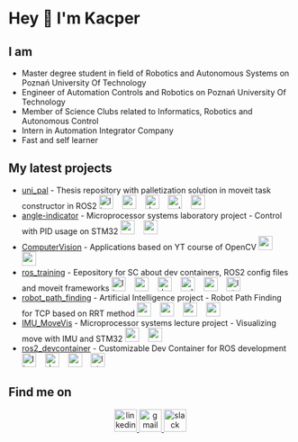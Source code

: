 #  Hey 👋 I'm Kacper
##  I am
-  Master degree student in field of Robotics and Autonomous Systems on Poznań University Of Technology
-  Engineer of Automation Controls and Robotics on Poznań University Of Technology
-  Member of Science Clubs related to Informatics, Robotics and Autonomous Control
-  Intern in Automation Integrator Company
-  Fast and self learner

##  My latest projects
-  [uni_pal](https://github.com/Krasa35/uni_pal) - Thesis repository with palletization solution in moveit task constructor in ROS2
<img src="https://cdn.jsdelivr.net/gh/devicons/devicon/icons/linux/linux-original.svg" height="25" alt="linux logo"  />  <img width="8" />
 <img src="https://cdn.jsdelivr.net/gh/devicons/devicon@latest/icons/cmake/cmake-original.svg" height="25" /> <img width="8" />
<img src="https://cdn.jsdelivr.net/gh/devicons/devicon/icons/docker/docker-original.svg" height="25" alt="docker logo"  />  <img width="8" />
<img src="https://cdn.jsdelivr.net/gh/devicons/devicon/icons/cplusplus/cplusplus-original.svg" height="25" alt="cplusplus logo"  /> <img width="8" /> 
<img src="https://cdn.jsdelivr.net/gh/devicons/devicon@latest/icons/ros/ros-original-wordmark.svg" height="25" alt="ros logo"/> <img width="8" />
-  [angle-indicator](https://github.com/Krasa35/angle-indicator) - Microprocessor systems laboratory project - Control with PID usage on STM32
 <img src="https://cdn.jsdelivr.net/gh/devicons/devicon@latest/icons/embeddedc/embeddedc-original.svg" height="25"/> <img width="8" />
 <img src="https://cdn.jsdelivr.net/gh/devicons/devicon@latest/icons/matlab/matlab-original.svg" height="25"/> <img width="8" />
-  [ComputerVision](https://github.com/Krasa35/ComputerVision) - Applications based on YT course of OpenCV
 <img src="https://cdn.jsdelivr.net/gh/devicons/devicon@latest/icons/opencv/opencv-original.svg" height="25"/> <img width="8" />
 <img src="https://cdn.jsdelivr.net/gh/devicons/devicon@latest/icons/python/python-original.svg" height="25"/> <img width="8" />
-  [ros_training](https://github.com/Krasa35/ros_training) - Eepository for SC about dev containers, ROS2 config files and moveit frameworks
<img src="https://cdn.jsdelivr.net/gh/devicons/devicon/icons/linux/linux-original.svg" height="25" alt="linux logo"  />  <img width="8" />
<img src="https://cdn.jsdelivr.net/gh/devicons/devicon@latest/icons/cmake/cmake-original.svg" height="25" /> <img width="8" />
<img src="https://cdn.jsdelivr.net/gh/devicons/devicon/icons/docker/docker-original.svg" height="25" alt="docker logo"  />  <img width="8" />
<img src="https://cdn.jsdelivr.net/gh/devicons/devicon/icons/cplusplus/cplusplus-original.svg" height="25" alt="cplusplus logo"  /> <img width="8" />
<img src="https://cdn.jsdelivr.net/gh/devicons/devicon@latest/icons/ros/ros-original-wordmark.svg" height="25" alt="ros logo"/> <img width="8" />
<img src="https://cdn.jsdelivr.net/gh/devicons/devicon@latest/icons/latex/latex-original.svg" height="25" alt="latex logo"/> <img width="8" />
-  [robot_path_finding](https://github.com/Krasa35/robot_path_finding) - Artificial Intelligence project - Robot Path Finding for TCP based on RRT method
 <img src="https://cdn.jsdelivr.net/gh/devicons/devicon@latest/icons/python/python-original.svg" height="25"/> <img width="8" />
 <img src="https://cdn.jsdelivr.net/gh/devicons/devicon@latest/icons/numpy/numpy-original.svg" height="25"/> <img width="8" />
 <img src="https://cdn.jsdelivr.net/gh/devicons/devicon@latest/icons/pandas/pandas-original.svg" height="25"/> <img width="8" />
 <img src="https://cdn.jsdelivr.net/gh/devicons/devicon@latest/icons/githubcodespaces/githubcodespaces-original.svg" height="25"/> <img width="8" />
-  [IMU_MoveVis](https://github.com/Krasa35/IMU_MoveVis) - Microprocessor systems lecture project - Visualizing move with IMU and STM32
 <img src="https://cdn.jsdelivr.net/gh/devicons/devicon@latest/icons/embeddedc/embeddedc-original.svg" height="25"/> <img width="8" />
 <img src="https://cdn.jsdelivr.net/gh/devicons/devicon@latest/icons/matlab/matlab-original.svg" height="25"/> <img width="8" />
-  [ros2_devcontainer](https://github.com/Krasa35/ros2_devcontainer) - Customizable Dev Container for ROS development
<img src="https://cdn.jsdelivr.net/gh/devicons/devicon/icons/linux/linux-original.svg" height="25" alt="linux logo"  />  <img width="8" />
<img src="https://cdn.jsdelivr.net/gh/devicons/devicon/icons/docker/docker-original.svg" height="25" alt="docker logo"  />  <img width="8" />
<img src="https://cdn.jsdelivr.net/gh/devicons/devicon@latest/icons/ros/ros-original-wordmark.svg" height="25" alt="ros logo"/> <img width="8" />
 <img src="https://cdn.jsdelivr.net/gh/devicons/devicon@latest/icons/latex/latex-original.svg" height="25" alt="latex logo"/> <img width="8" />


##  Find me on

<div align="center">
  <a href="https://www.linkedin.com/in/kacper-krasinski/" target="_blank">
    <img src="https://raw.githubusercontent.com/maurodesouza/profile-readme-generator/master/src/assets/icons/social/linkedin/default.svg" width="40" height="40" alt="linkedin logo"  />
  </a>
  <a href="mailto:kacper.krasin35@gmail.com" target="_blank">
    <img src="https://raw.githubusercontent.com/maurodesouza/profile-readme-generator/master/src/assets/icons/social/gmail/default.svg" width="40" height="40" alt="gmail logo"  />
  </a>
  <a href="https://krasa35.slack.com/team/U08JFRYH2JC" target="_blank">
    <img src="https://raw.githubusercontent.com/maurodesouza/profile-readme-generator/master/src/assets/icons/social/slack/default.svg" width="40" height="40" alt="slack logo"  />
  </a>
</div>


